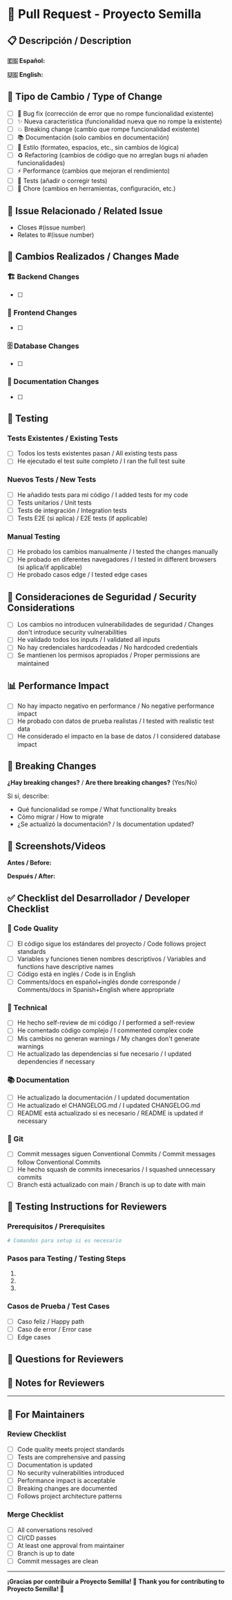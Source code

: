 # 🚀 Pull Request - Proyecto Semilla

## 📋 Descripción / Description

**🇪🇸 Español:**
<!-- Describe brevemente qué cambios introduces y por qué -->

**🇺🇸 English:**
<!-- Briefly describe what changes you're introducing and why -->

## 🎯 Tipo de Cambio / Type of Change

- [ ] 🐛 Bug fix (corrección de error que no rompe funcionalidad existente)
- [ ] ✨ Nueva característica (funcionalidad nueva que no rompe la existente)
- [ ] 💥 Breaking change (cambio que rompe funcionalidad existente)
- [ ] 📚 Documentación (solo cambios en documentación)
- [ ] 🎨 Estilo (formateo, espacios, etc., sin cambios de lógica)
- [ ] ♻️ Refactoring (cambios de código que no arreglan bugs ni añaden funcionalidades)
- [ ] ⚡ Performance (cambios que mejoran el rendimiento)
- [ ] 🧪 Tests (añadir o corregir tests)
- [ ] 🔧 Chore (cambios en herramientas, configuración, etc.)

## 🔗 Issue Relacionado / Related Issue

<!-- Si este PR resuelve un issue, referencíalo aquí -->
- Closes #(issue number)
- Relates to #(issue number)

## 📝 Cambios Realizados / Changes Made

### 🏗️ Backend Changes
<!-- Lista los cambios en el backend -->
- [ ] 

### 🎨 Frontend Changes  
<!-- Lista los cambios en el frontend -->
- [ ] 

### 🗄️ Database Changes
<!-- Lista cambios en la base de datos -->
- [ ] 

### 📖 Documentation Changes
<!-- Lista cambios en documentación -->
- [ ] 

## 🧪 Testing

### Tests Existentes / Existing Tests
- [ ] Todos los tests existentes pasan / All existing tests pass
- [ ] He ejecutado el test suite completo / I ran the full test suite

### Nuevos Tests / New Tests
- [ ] He añadido tests para mi código / I added tests for my code
- [ ] Tests unitarios / Unit tests
- [ ] Tests de integración / Integration tests
- [ ] Tests E2E (si aplica) / E2E tests (if applicable)

### Manual Testing
- [ ] He probado los cambios manualmente / I tested the changes manually
- [ ] He probado en diferentes navegadores / I tested in different browsers (si aplica/if applicable)
- [ ] He probado casos edge / I tested edge cases

## 🔐 Consideraciones de Seguridad / Security Considerations

- [ ] Los cambios no introducen vulnerabilidades de seguridad / Changes don't introduce security vulnerabilities
- [ ] He validado todos los inputs / I validated all inputs
- [ ] No hay credenciales hardcodeadas / No hardcoded credentials
- [ ] Se mantienen los permisos apropiados / Proper permissions are maintained

## 📊 Performance Impact

- [ ] No hay impacto negativo en performance / No negative performance impact
- [ ] He probado con datos de prueba realistas / I tested with realistic test data
- [ ] He considerado el impacto en la base de datos / I considered database impact

## 🔄 Breaking Changes

<!-- Si hay breaking changes, descríbelos aquí -->
**¿Hay breaking changes?** / **Are there breaking changes?** (Yes/No)

Si sí, describe:
- Qué funcionalidad se rompe / What functionality breaks
- Cómo migrar / How to migrate
- ¿Se actualizó la documentación? / Is documentation updated?

## 📸 Screenshots/Videos

<!-- Si hay cambios visuales, incluye screenshots -->
**Antes / Before:**

**Después / After:**

## ✅ Checklist del Desarrollador / Developer Checklist

### 📝 Code Quality
- [ ] El código sigue los estándares del proyecto / Code follows project standards
- [ ] Variables y funciones tienen nombres descriptivos / Variables and functions have descriptive names
- [ ] Código está en inglés / Code is in English
- [ ] Comments/docs en español+inglés donde corresponde / Comments/docs in Spanish+English where appropriate

### 🔧 Technical
- [ ] He hecho self-review de mi código / I performed a self-review
- [ ] He comentado código complejo / I commented complex code
- [ ] Mis cambios no generan warnings / My changes don't generate warnings
- [ ] He actualizado las dependencias si fue necesario / I updated dependencies if necessary

### 📚 Documentation
- [ ] He actualizado la documentación / I updated documentation
- [ ] He actualizado el CHANGELOG.md / I updated CHANGELOG.md
- [ ] README está actualizado si es necesario / README is updated if necessary

### 🔄 Git
- [ ] Commit messages siguen Conventional Commits / Commit messages follow Conventional Commits
- [ ] He hecho squash de commits innecesarios / I squashed unnecessary commits
- [ ] Branch está actualizado con main / Branch is up to date with main

## 🔄 Testing Instructions for Reviewers

<!-- Instrucciones específicas para que los reviewers puedan probar tu código -->

### Prerequisitos / Prerequisites
```bash
# Comandos para setup si es necesario
```

### Pasos para Testing / Testing Steps
1. 
2. 
3. 

### Casos de Prueba / Test Cases
- [ ] Caso feliz / Happy path
- [ ] Caso de error / Error case
- [ ] Edge cases

## 🤔 Questions for Reviewers

<!-- ¿Hay algo específico en lo que te gustaría que se enfoquen los reviewers? -->

## 📝 Notes for Reviewers

<!-- Información adicional que puede ser útil para los reviewers -->

---

## 🎯 For Maintainers

### Review Checklist
- [ ] Code quality meets project standards
- [ ] Tests are comprehensive and passing
- [ ] Documentation is updated
- [ ] No security vulnerabilities introduced
- [ ] Performance impact is acceptable
- [ ] Breaking changes are documented
- [ ] Follows project architecture patterns

### Merge Checklist
- [ ] All conversations resolved
- [ ] CI/CD passes
- [ ] At least one approval from maintainer
- [ ] Branch is up to date
- [ ] Commit messages are clean

---

**¡Gracias por contribuir a Proyecto Semilla! 🌱**
**Thank you for contributing to Proyecto Semilla! 🌱**